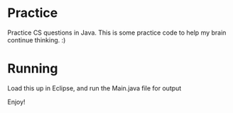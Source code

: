 Practice
========

Practice CS questions in Java. This is some practice code to help my brain continue thinking. :)

Running
=======

Load this up in Eclipse, and run the Main.java file for output

Enjoy!
